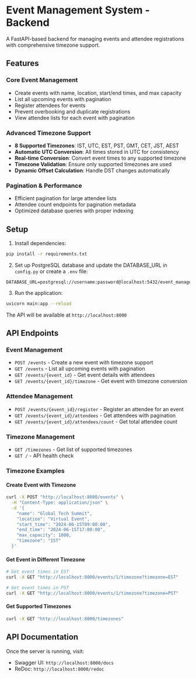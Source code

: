 # Event Management System - Backend

A FastAPI-based backend for managing events and attendee registrations with comprehensive timezone support.

## Features

### Core Event Management

- Create events with name, location, start/end times, and max capacity
- List all upcoming events with pagination
- Register attendees for events
- Prevent overbooking and duplicate registrations
- View attendee lists for each event with pagination

### Advanced Timezone Support

- **8 Supported Timezones**: IST, UTC, EST, PST, GMT, CET, JST, AEST
- **Automatic UTC Conversion**: All times stored in UTC for consistency
- **Real-time Conversion**: Convert event times to any supported timezone
- **Timezone Validation**: Ensure only supported timezones are used
- **Dynamic Offset Calculation**: Handle DST changes automatically

### Pagination & Performance

- Efficient pagination for large attendee lists
- Attendee count endpoints for pagination metadata
- Optimized database queries with proper indexing

## Setup

1. Install dependencies:

```bash
pip install -r requirements.txt
```

2. Set up PostgreSQL database and update the DATABASE_URL in `config.py` or create a `.env` file:

```
DATABASE_URL=postgresql://username:password@localhost:5432/event_management
```

3. Run the application:

```bash
uvicorn main:app --reload
```

The API will be available at `http://localhost:8000`

## API Endpoints

### Event Management

- `POST /events` - Create a new event with timezone support
- `GET /events` - List all upcoming events with pagination
- `GET /events/{event_id}` - Get event details with attendees
- `GET /events/{event_id}/timezone` - Get event with timezone conversion

### Attendee Management

- `POST /events/{event_id}/register` - Register an attendee for an event
- `GET /events/{event_id}/attendees` - Get attendees with pagination
- `GET /events/{event_id}/attendees/count` - Get total attendee count

### Timezone Management

- `GET /timezones` - Get list of supported timezones
- `GET /` - API health check

### Timezone Examples

#### Create Event with Timezone

```bash
curl -X POST "http://localhost:8000/events" \
  -H "Content-Type: application/json" \
  -d '{
    "name": "Global Tech Summit",
    "location": "Virtual Event",
    "start_time": "2024-06-15T09:00:00",
    "end_time": "2024-06-15T17:00:00",
    "max_capacity": 1000,
    "timezone": "IST"
  }'
```

#### Get Event in Different Timezone

```bash
# Get event times in EST
curl -X GET "http://localhost:8000/events/1/timezone?timezone=EST"

# Get event times in PST
curl -X GET "http://localhost:8000/events/1/timezone?timezone=PST"
```

#### Get Supported Timezones

```bash
curl -X GET "http://localhost:8000/timezones"
```

## API Documentation

Once the server is running, visit:

- Swagger UI: `http://localhost:8000/docs`
- ReDoc: `http://localhost:8000/redoc`
